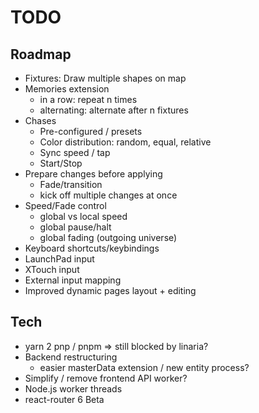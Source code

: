 # TODO

## Roadmap

- Fixtures: Draw multiple shapes on map
- Memories extension
  - in a row: repeat n times
  - alternating: alternate after n fixtures
- Chases
  - Pre-configured / presets
  - Color distribution: random, equal, relative
  - Sync speed / tap
  - Start/Stop
- Prepare changes before applying
  - Fade/transition
  - kick off multiple changes at once
- Speed/Fade control
  - global vs local speed
  - global pause/halt
  - global fading (outgoing universe)
- Keyboard shortcuts/keybindings
- LaunchPad input
- XTouch input
- External input mapping
- Improved dynamic pages layout + editing

## Tech

- yarn 2 pnp / pnpm => still blocked by linaria?
- Backend restructuring
  - easier masterData extension / new entity process?
- Simplify / remove frontend API worker?
- Node.js worker threads
- react-router 6 Beta
